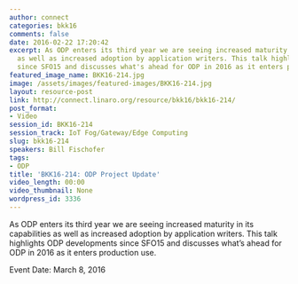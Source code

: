 ```yaml
---
author: connect
categories: bkk16
comments: false
date: 2016-02-22 17:20:42
excerpt: As ODP enters its third year we are seeing increased maturity in its capabilities
  as well as increased adoption by application writers. This talk highlights ODP developments
  since SFO15 and discusses what's ahead for ODP in 2016 as it enters production use.
featured_image_name: BKK16-214.jpg
image: /assets/images/featured-images/BKK16-214.jpg
layout: resource-post
link: http://connect.linaro.org/resource/bkk16/bkk16-214/
post_format:
- Video
session_id: BKK16-214
session_track: IoT Fog/Gateway/Edge Computing
slug: bkk16-214
speakers: Bill Fischofer
tags:
- ODP
title: 'BKK16-214: ODP Project Update'
video_length: 00:00
video_thumbnail: None
wordpress_id: 3336
---
```


As ODP enters its third year we are seeing increased maturity in its capabilities as well as increased adoption by application writers. This talk highlights ODP developments since SFO15 and discusses what’s ahead for ODP in 2016 as it enters production use.

Event Date: March 8, 2016